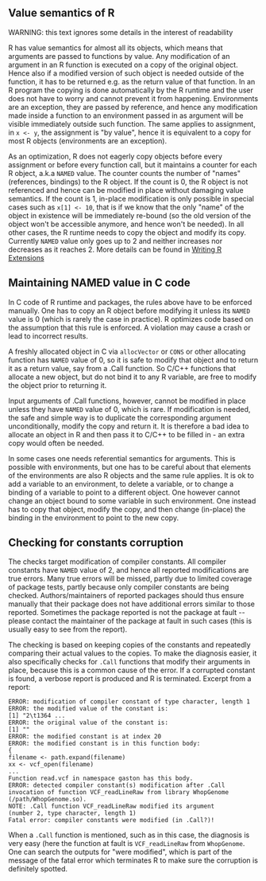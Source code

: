 
## Value semantics of R

WARNING: this text ignores some details in the interest of readability

R has value semantics for almost all its objects, which means that arguments
are passed to functions by value.  Any modification of an argument in an R
function is executed on a copy of the original object.  Hence also if a
modified version of such object is needed outside of the function, it has to
be returned e.g.  as the return value of that function.  In an R program the
copying is done automatically by the R runtime and the user does not have to
worry and cannot prevent it from happening.  Environments are an exception,
they are passed by reference, and hence any modification made inside a
function to an environment passed in as argument will be visible
immediately outside such function.  The same applies to assignment, in `x
<- y`, the assignment is "by value", hence it is equivalent to a copy for
most R objects (environments are an exception).

As an optimization, R does not eagerly copy objects before every assignment
or before every function call, but it maintains a counter for each R object,
a.k.a `NAMED` value.  The counter counts the number of "names" (references,
bindings) to the R object.  If the count is 0, the R object is not
referenced and hence can be modified in place without damaging value
semantics.  If the count is 1, in-place modification is only possible in
special cases such as `x[1] <- 10`, that is if we know that the only "name"
of the object in existence will be immediately re-bound (so the old version
of the object won't be accessible anymore, and hence won't be needed).  In
all other cases, the R runtime needs to copy the object and modify its copy. 
Currently `NAMED` value only goes up to 2 and neither increases nor
decreases as it reaches 2.  More details can be found in [Writing R
Extensions](https://cran.r-project.org/doc/manuals/r-release/R-exts.html#Named-objects-and-copying)

## Maintaining NAMED value in C code

In C code of R runtime and packages, the rules above have to be enforced
manually.  One has to copy an R object before modifying it unless its
`NAMED` value is 0 (which is rarely the case in practice).  R optimizes code
based on the assumption that this rule is enforced.  A violation may cause a
crash or lead to incorrect results.

A freshly allocated object in C via `allocVector` or `CONS` or other
allocating function has `NAMED` value of 0, so it is safe to modify that
object and to return it as a return value, say from a .Call function. So
C/C++ functions that allocate a new object, but do not bind it to any R
variable, are free to modify the object prior to returning it.

Input arguments of .Call functions, however, cannot be modified in place
unless they have `NAMED` value of 0, which is rare. If modification is
needed, the safe and simple way is to duplicate the corresponding argument
unconditionally, modify the copy and return it. It is therefore a bad idea
to allocate an object in R and then pass it to C/C++ to be filled in - an
extra copy would often be needed.

In some cases one needs referential semantics for arguments.  This is
possible with environments, but one has to be careful about that elements of
the environments are also R objects and the same rule applies.  It is ok to
add a variable to an environment, to delete a variable, or to change a
binding of a variable to point to a different object.  One however cannot
change an object bound to some variable in such environment.  One instead
has to copy that object, modify the copy, and then change (in-place) the
binding in the environment to point to the new copy.

## Checking for constants corruption

The checks target modification of compiler constants.  All compiler
constants have `NAMED` value of 2, and hence all reported modifications are
true errors.  Many true errors will be missed, partly due to limited
coverage of package tests, partly because only compiler constants are being
checked.  Authors/maintainers of reported packages should thus ensure
manually that their package does not have additional errors similar to those
reported.  Sometimes the package reported is not the package at fault --
please contact the maintainer of the package at fault in such cases (this is
usually easy to see from the report).

The checking is based on keeping copies of the constants and repeatedly
comparing their actual values to the copies. To make the diagnosis easier,
it also specifically checks for `.Call` functions that modify their
arguments in place, because this is a common cause of the error. If a
corrupted constant is found, a verbose report is produced and R is
terminated. Excerpt from a report:

```
ERROR: modification of compiler constant of type character, length 1
ERROR: the modified value of the constant is:
[1] "2\t1364 ...
ERROR: the original value of the constant is:
[1] ""
ERROR: the modified constant is at index 20
ERROR: the modified constant is in this function body:
{
filename <- path.expand(filename)
xx <- vcf_open(filename)
...
Function read.vcf in namespace gaston has this body.
ERROR: detected compiler constant(s) modification after .Call invocation of function VCF_readLineRaw from library WhopGenome (/path/WhopGenome.so).
NOTE: .Call function VCF_readLineRaw modified its argument
(number 2, type character, length 1)
Fatal error: compiler constants were modified (in .Call?)!
```

When a `.Call` function is mentioned, such as in this case, the diagnosis is
very easy (here the function at fault is `VCF_readLineRaw` from
`WhopGenome`.  One can search the outputs for "were modified", which is part
of the message of the fatal error which terminates R to make sure the
corruption is definitely spotted.

